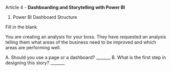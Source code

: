 Article 4 - **Dashboarding and Storytelling with Power BI**

1.	Power BI Dashboard Structure

Fill in the blank

You are creating an analysis for your boss. They have requested an analysis telling them what areas of the business need to be improved and which areas are performing well.

A. Should you use a page or a dashboard? _______
B. What is the first step in designing this story? _______
